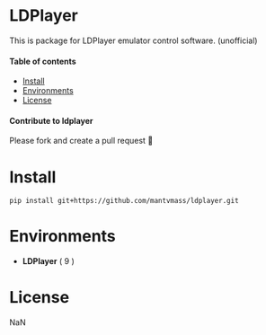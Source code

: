 LDPlayer
==========
This is package for LDPlayer emulator control software. (unofficial)

#### Table of contents

* [Install](#install)
* [Environments](#environments)
* [License](#license)

#### Contribute to ldplayer
Please fork and create a pull request 🙂


Install
==========
```shell
pip install git+https://github.com/mantvmass/ldplayer.git
```

Environments
============
* __LDPlayer__ ( 9 )

License
==========
NaN